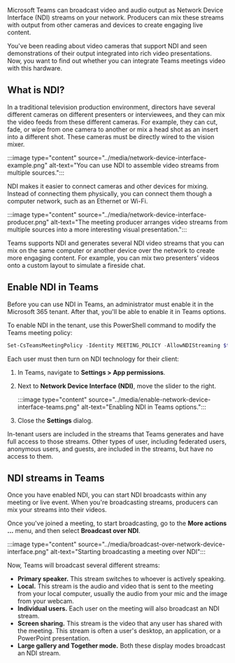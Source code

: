 Microsoft Teams can broadcast video and audio output as Network Device Interface (NDI) streams on your network. Producers can mix these streams with output from other cameras and devices to create engaging live content.

You've been reading about video cameras that support NDI and seen demonstrations of their output integrated into rich video presentations. Now, you want to find out whether you can integrate Teams meetings video with this hardware.

## What is NDI?

In a traditional television production environment, directors have several different cameras on different presenters or interviewees, and they can mix the video feeds from these different cameras. For example, they can cut, fade, or wipe from one camera to another or mix a head shot as an insert into a different shot. These cameras must be directly wired to the vision mixer.

:::image type="content" source="../media/network-device-interface-example.png" alt-text="You can use NDI to assemble video streams from multiple sources.":::

NDI makes it easier to connect cameras and other devices for mixing. Instead of connecting them physically, you can connect them though a computer network, such as an Ethernet or Wi-Fi.

:::image type="content" source="../media/network-device-interface-producer.png" alt-text="The meeting producer arranges video streams from multiple sources into a more interesting visual presentation.":::

Teams supports NDI and generates several NDI video streams that you can mix on the same computer or another device over the network to create more engaging content. For example, you can mix two presenters’ videos onto a custom layout to simulate a fireside chat.

## Enable NDI in Teams

Before you can use NDI in Teams, an administrator must enable it in the Microsoft 365 tenant. After that, you'll be able to enable it in Teams options.

To enable NDI in the tenant, use this PowerShell command to modify the Teams meeting policy:

```powershell
Set-CsTeamsMeetingPolicy -Identity MEETING_POLICY -AllowNDIStreaming $true
```

Each user must then turn on NDI technology for their client:

1. In Teams, navigate to **Settings > App permissions**.
1. Next to **Network Device Interface (NDI)**, move the slider to the right.

    :::image type="content" source="../media/enable-network-device-interface-teams.png" alt-text="Enabling NDI in Teams options.":::

1. Close the **Settings** dialog.

In-tenant users are included in the streams that Teams generates and have full access to those streams. Other types of user, including federated users, anonymous users, and guests, are included in the streams, but have no access to them.

## NDI streams in Teams

Once you have enabled NDI, you can start NDI broadcasts within any meeting or live event. When you're broadcasting streams, producers can mix your streams into their videos.

Once you've joined a meeting, to start broadcasting, go to the **More actions ...** menu, and then select **Broadcast over NDI**.

:::image type="content" source="../media/broadcast-over-network-device-interface.png" alt-text="Starting broadcasting a meeting over NDI":::

Now, Teams will broadcast several different streams:

- **Primary speaker.** This stream switches to whoever is actively speaking.
- **Local.** This stream is the audio and video that is sent to the meeting from your local computer, usually the audio from your mic and the image from your webcam.
- **Individual users.** Each user on the meeting will also broadcast an NDI stream.
- **Screen sharing.** This stream is the video that any user has shared with the meeting. This stream is often a user's desktop, an application, or a PowerPoint presentation.
- **Large gallery and Together mode.** Both these display modes broadcast an NDI stream.